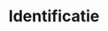 ---
title: "Identificatie"
meta_title: ""
type: "service"
layout: "default"
description: ""
draft: false

# Services
services:
  - title: "Identificatie"
    incentive: "Efficiënt nieuwe klanten onboarden"
    content: "U kunt het inschrijvingsproces van nieuwe klanten volledig automatiseren en digitaliseren. Leer uw klanten binnen enkele minuten kennen en creëer de ultieme eerste indruk.<br> U kunt het inschrijvingsproces van nieuwe klanten volledig automatiseren en digitaliseren. Leer uw klanten binnen enkele minuten kennen en creëer de ultieme eerste indruk."
    image: "/images/identification.png"

# Supported countries
countries:
  - title: "Ondersteunde nationaliteiten"
    text: "Vidua ondersteunt paspoorten en identiteitskaarten met een NFC-chip van de volgende nationaliteiten."
    footnote: \* Vind gedetailleerde informatie over de specifieke documentmodellen door op het land te klikken.
    flags:
      - country: "Nederland"
        comment: ""
        flag: "nl"
      - country: "[België]()*"
        comment: "enkel paspoorten"
        flag: "be"
      - country: "Denmark"
        comment: ""
        flag: "dk"
      - country: "Ireland"
        comment: ""
        flag: "ie"
      - country: "Germany"
        comment: ""
        flag: "de"

# Characteristics
characteristics:
  - title: "Eenvoudige \"Know Your Customer\""
    text: "Identificeer nieuwe klanten met slechts één klik. Door minder tijd te besteden aan het invullen van formulieren of scannen van ID-documenten, creëert u een goede eerste indruk en is de kans kleiner dat mensen afhaken bij het worden van uw klant."
    icon: "images/customer-check.png"

  - title: "Hogere conversieratio's"
    text: "Verlaag de kosten voor klantenwerving door succesvol meer gebruikers aan boord te krijgen. Met Vidua kan het onboardingproces leiden tot wel 30% hogere conversieratio's!"
    icon: "images/lower-costs.png"

  - title: "Voorkom fraude"
    text: "Laat klanten binnen en houd fraudeurs buiten. Vidua biedt betrouwbare klantinformatie en identiteitsverificatie, in overeenstemming met de EU-regelgeving en branchenormen."
    icon: "images/no-fraud.png"

  - title: "Voldoe aan wettelijke verplichtingen"
    text: "Vidua biedt identificatiediensten op het hoogste niveau van zekerheid en voldoet aan EU-regelgeving en branchenormen. Neem nieuwe klanten aan terwijl u voldoet aan wettelijke vereisten - snel en veilig."
    icon: "images/verified.png"

---